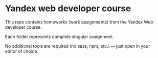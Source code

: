 # Yandex web developer course
This repo contains homeworks (work assignments) from the Yandex Web developer course.

Each folder represents complete singular assignment.

No additional tools are required (no sass, npm, etc.) — just open in your editor of choice.

